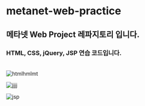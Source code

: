 # metanet-web-practice

## 메타넷 Web Project 레파지토리 입니다. <br/>


### HTML, CSS, jQuery, JSP 연습 코드입니다. <br/><br/>

![htmlhmlmt](https://user-images.githubusercontent.com/106860598/225192611-1f350603-2fd3-46ab-b6a1-8abe6a28b774.png)

![jjjj](https://user-images.githubusercontent.com/106860598/225192521-ce324dff-649a-47d2-8903-5778b23b0a28.png)

![jsp](https://user-images.githubusercontent.com/106860598/225192390-8e3adfc5-17e8-420b-800c-fe3859529c87.png)
